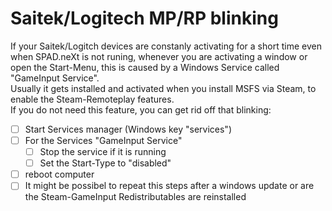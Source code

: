 # Saitek/Logitech MP/RP blinking

If your Saitek/Logitch devices are constanly activating for a short time even when SPAD.neXt is not runing, whenever you are activating a window or open the Start-Menu, this is caused by a Windows Service called "GameInput Service". \
Usually it gets installed and activated when you install MSFS via Steam, to enable the Steam-Remoteplay features. \
If you do not need this feature, you can get rid off that blinking:

* [ ] Start Services manager (Windows key "services")
* [ ] For the Services "GameInput Service"&#x20;
  * [ ] Stop the service if it is running
  * [ ] Set the Start-Type to "disabled"
* [ ] reboot computer
* [ ] It might be possibel to repeat this steps after a windows update or are the Steam-GameInput Redistributables are reinstalled
